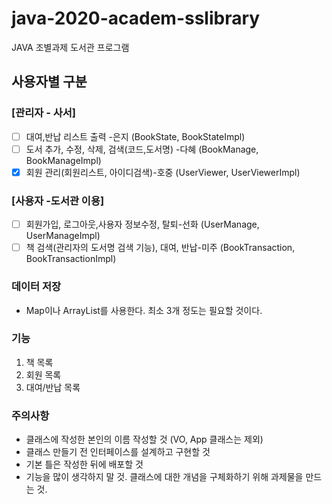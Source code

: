 # java-2020-academ-sslibrary

JAVA 조별과제 도서관 프로그램

## 사용자별 구분

### [관리자 - 사서]

- [ ] 대여,반납 리스트 출력 -은지 (BookState, BookStateImpl)
- [ ] 도서 추가, 수정, 삭제, 검색(코드,도서명) -다혜 (BookManage, BookManageImpl)
- [x] 회원 관리(회원리스트, 아이디검색)-호중 (UserViewer, UserViewerImpl)

### [사용자 -도서관 이용]

- [ ] 회원가입, 로그아웃,사용자 정보수정, 탈퇴-선화 (UserManage, UserManageImpl)
- [ ] 책 검색(관리자의 도서명 검색 기능), 대여, 반납-미주 (BookTransaction, BookTransactionImpl)

### 데이터 저장

- Map이나 ArrayList를 사용한다. 최소 3개 정도는 필요할 것이다.

### 기능

1.  책 목록
2.  회원 목록
3.  대여/반납 목록

### 주의사항

- 클래스에 작성한 본인의 이름 작성할 것 (VO, App 클래스는 제외)
- 클래스 만들기 전 인터페이스를 설계하고 구현할 것
- 기본 틀은 작성한 뒤에 배포할 것
- 기능을 많이 생각하지 말 것. 클래스에 대한 개념을 구체화하기 위해 과제물을 만드는 것.
